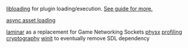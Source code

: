 
[libloading](https://docs.rs/libloading/0.7.0/libloading/) for plugin loading/execution. [See guide for more.](https://michael-f-bryan.github.io/rust-ffi-guide/dynamic_loading.html)

[async asset loading](https://rust-lang.github.io/async-book/01_getting_started/02_why_async.html)

[laminar](https://crates.io/crates/laminar) as a replacement for Game Networking Sockets
[physx](https://crates.io/crates/physx)
[profiling](https://crates.io/crates/profiling)
[cryptography](https://crates.io/crates/rustls)
[winit](https://crates.io/crates/winit) to eventually remove SDL dependency
